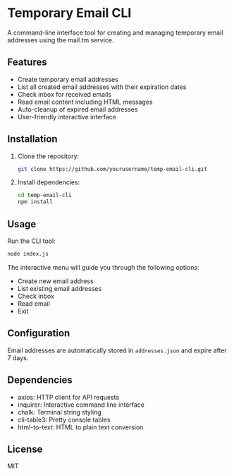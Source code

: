 # Temporary Email CLI

A command-line interface tool for creating and managing temporary email addresses using the mail.tm service.

## Features

- Create temporary email addresses
- List all created email addresses with their expiration dates
- Check inbox for received emails
- Read email content including HTML messages
- Auto-cleanup of expired email addresses
- User-friendly interactive interface

## Installation

1. Clone the repository:
   ```bash
   git clone https://github.com/yourusername/temp-email-cli.git
   ```

2. Install dependencies:
   ```bash
   cd temp-email-cli
   npm install
   ```

## Usage

Run the CLI tool:
```bash
node index.js
```

The interactive menu will guide you through the following options:
- Create new email address
- List existing email addresses
- Check inbox
- Read email
- Exit

## Configuration

Email addresses are automatically stored in `addresses.json` and expire after 7 days.

## Dependencies

- axios: HTTP client for API requests
- inquirer: Interactive command line interface
- chalk: Terminal string styling
- cli-table3: Pretty console tables
- html-to-text: HTML to plain text conversion

## License

MIT

